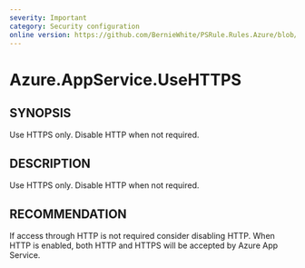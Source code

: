 ```yaml
---
severity: Important
category: Security configuration
online version: https://github.com/BernieWhite/PSRule.Rules.Azure/blob/master/docs/rules/en-US/Azure.AppService.UseHTTPS.md
---
```


# Azure.AppService.UseHTTPS

## SYNOPSIS

Use HTTPS only. Disable HTTP when not required.

## DESCRIPTION

Use HTTPS only. Disable HTTP when not required.

## RECOMMENDATION

If access through HTTP is not required consider disabling HTTP. When HTTP is enabled, both HTTP and HTTPS will be accepted by Azure App Service.
